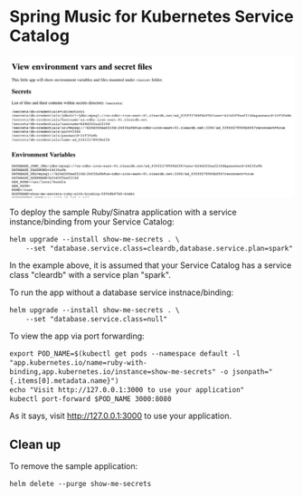 # Spring Music for Kubernetes Service Catalog

![show-me-secrets](docs/show-me-secrets-demo.png)

To deploy the sample Ruby/Sinatra application with a service instance/binding from your Service Catalog:

```shell
helm upgrade --install show-me-secrets . \
    --set "database.service.class=cleardb,database.service.plan=spark"
```

In the example above, it is assumed that your Service Catalog has a service class "cleardb" with a service plan "spark".

To run the app without a database service instnace/binding:

```shell
helm upgrade --install show-me-secrets . \
    --set "database.service.class=null"
```

To view the app via port forwarding:

```shell
export POD_NAME=$(kubectl get pods --namespace default -l "app.kubernetes.io/name=ruby-with-binding,app.kubernetes.io/instance=show-me-secrets" -o jsonpath="{.items[0].metadata.name}")
echo "Visit http://127.0.0.1:3000 to use your application"
kubectl port-forward $POD_NAME 3000:8080
```

As it says, visit http://127.0.0.1:3000 to use your application.

## Clean up

To remove the sample application:

```shell
helm delete --purge show-me-secrets
```